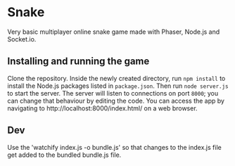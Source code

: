 # Snake
Very basic multiplayer online snake game made with Phaser, Node.js and Socket.io.

## Installing and running the game

Clone the repository. Inside the newly created directory, run `npm install` to install the Node.js packages listed in `package.json`. Then run `node server.js` to start the server. The server will listen to connections on port `8000`; you can change that behaviour by editing the code. You can access the app by navigating to http://localhost:8000/index.html/ on a web browser.

## Dev

Use the 'watchify index.js -o bundle.js' so that changes to the index.js file get added to the bundled bundle.js file.
